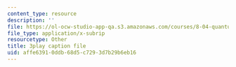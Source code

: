 ```yaml
---
content_type: resource
description: ''
file: https://ol-ocw-studio-app-qa.s3.amazonaws.com/courses/8-04-quantum-physics-i-spring-2016/affe63910ddb68d5c7293d7b29b6eb16_twdF0EIbFds.srt
file_type: application/x-subrip
resourcetype: Other
title: 3play caption file
uid: affe6391-0ddb-68d5-c729-3d7b29b6eb16
---
```

